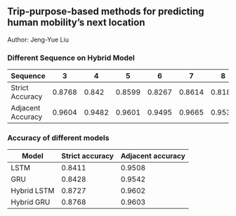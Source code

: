 ## Trip-purpose-based methods for predicting human mobility’s next location
Author: Jeng-Yue Liu


### Different Sequence on Hybrid Model
| Sequence | 3 |4 | 5 | 6 | 7 | 8 | 
| ----- | ----- |  ----- |  ----- |  ----- |  ----- |  ----- | 
| Strict Accuracy | 0.8768 | 0.842 | 0.8599 | 0.8267 |  0.8614 | 0.8181 |
| Adjacent Accuracy | 0.9604 | 0.9482 | 0.9601 | 0.9495 | 0.9665 | 0.9533 | 

### Accuracy of different models 
| Model | Strict accuracy | Adjacent accuracy |
| ---- | ---- | ---- |
| LSTM | 0.8411 | 0.9508 |
| GRU | 0.8428 | 0.9542 |
| Hybrid LSTM | 0.8727 | 0.9602 |
| Hybrid GRU | 0.8768 | 0.9603 |